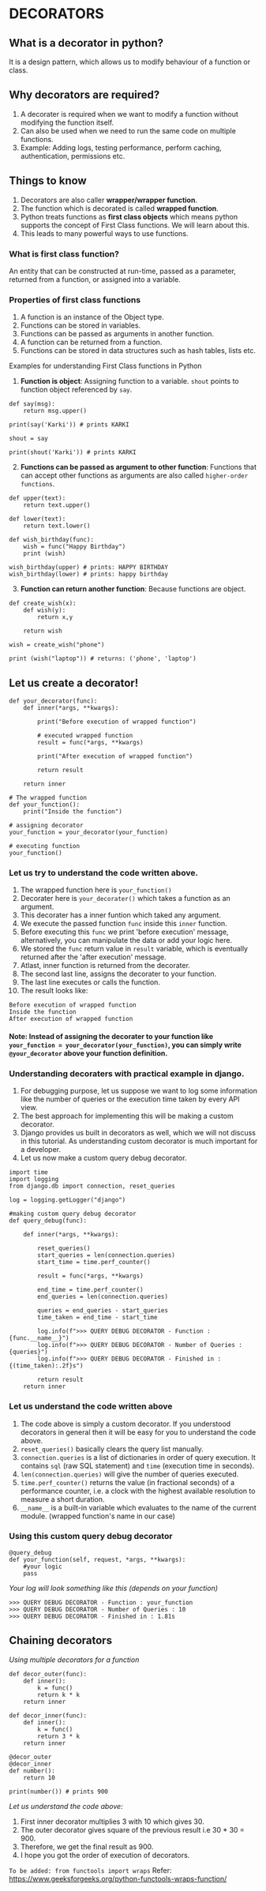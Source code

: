 # DECORATORS

## What is a decorator in python?
It is a design pattern, which allows us to modify behaviour of a function or class.

## Why decorators are required?
1. A decorater is required when we want to modify a function without modifying the function itself.
2. Can also be used when we need to run the same code on multiple functions.
3. Example: Adding logs, testing performance, perform caching, authentication, permissions etc.

## Things to know
1. Decorators are also caller <b>wrapper/wrapper function</b>.
2. The function which is decorated is called <b>wrapped function</b>.
3. Python treats functions as <b>first class objects</b> which means python supports the concept of First Class functions. We will learn about this.
4. This leads to many powerful ways to use functions.

### What is first class function?
An entity that can be constructed at run-time, passed as a parameter, returned from a function, or assigned into a variable.

### Properties of first class functions
1. A function is an instance of the Object type.
2. Functions can be stored in variables.
3. Functions can be passed as arguments in another function.
4. A function can be returned from a function.
5. Functions can be stored in data structures such as hash tables, lists etc.


Examples for understanding First Class functions in Python

1. <b>Function is object</b>: Assigning function to a variable. `shout` points to function object referenced by `say`.
```
def say(msg):
    return msg.upper()
  
print(say('Karki')) # prints KARKI
  
shout = say
  
print(shout('Karki')) # prints KARKI
```

2. <b>Functions can be passed as argument to other function</b>: Functions that can accept other functions as arguments are also called `higher-order functions`.
```
def upper(text):
    return text.upper()
  
def lower(text):
    return text.lower()
  
def wish_birthday(func):
    wish = func("Happy Birthday")
    print (wish)
  
wish_birthday(upper) # prints: HAPPY BIRTHDAY
wish_birthday(lower) # prints: happy birthday
```

3. <b>Function can return another function</b>: Because functions are object.
```
def create_wish(x):
    def wish(y):
        return x,y
  
    return wish
  
wish = create_wish("phone")
  
print (wish("laptop")) # returns: ('phone', 'laptop')
```

## Let us create a decorator!

```
def your_decorator(func):
    def inner(*args, **kwargs):
    
        print("Before execution of wrapped function")
        
        # executed wrapped function
        result = func(*args, **kwargs) 
        
        print("After execution of wrapped function")
        
        return result
         
    return inner
 
# The wrapped function
def your_function():
    print("Inside the function")
    
# assigning decorator
your_function = your_decorator(your_function) 

# executing function
your_function() 
```

### Let us try to understand the code written above.
1. The wrapped function here is `your_function()`
2. Decorater here is `your_decorater()` which takes a function as an argument.
3. This decorater has a inner funtion which taked any argument.
4. We execute the passed function `func` inside this `inner` function.
5. Before executing this `func` we print 'before execution' message, alternatively, you can manipulate the data or add your logic here.
6. We stored the `func` return value in `result` variable, which is eventually returned after the 'after execution' message.
7. Atlast, inner function is returned from the decorater.
8. The second last line, assigns the decorater to your function.
9. The last line executes or calls the function.
10. The result looks like:
```
Before execution of wrapped function
Inside the function
After execution of wrapped function
```

#### Note: Instead of assigning the decorater to your function like `your_function = your_decorator(your_function)`, you can simply write `@your_decorator` above your function definition.

### Understanding decoraters with practical example in django.
1. For debugging purpose, let us suppose we want to log some information like the number of queries or the execution time taken by every API view.
2. The best approach for implementing this will be making a custom decorator. 
3. Django provides us built in decorators as well, which we will not discuss in this tutorial. As understanding custom decorator is much important for a developer.
4. Let us now make a custom query debug decorator.

```
import time
import logging
from django.db import connection, reset_queries

log = logging.getLogger("django")

#making custom query debug decorator
def query_debug(func):

    def inner(*args, **kwargs):
    
        reset_queries()
        start_queries = len(connection.queries)
        start_time = time.perf_counter()

        result = func(*args, **kwargs)

        end_time = time.perf_counter()
        end_queries = len(connection.queries)

        queries = end_queries - start_queries
        time_taken = end_time - start_time

        log.info(f">>> QUERY DEBUG DECORATOR - Function : {func.__name__}")
        log.info(f">>> QUERY DEBUG DECORATOR - Number of Queries : {queries}")
        log.info(f">>> QUERY DEBUG DECORATOR - Finished in : {(time_taken):.2f}s")
        
        return result
    return inner
```

### Let us understand the code written above
1. The code above is simply a custom decorator. If you understood decorators in general then it will be easy for you  to understand the code above.
2. `reset_queries()` basically clears the query list manually.
3. `connection.queries` is a list of dictionaries in order of query execution. It contains `sql` (raw SQL statement) and `time` (execution time in seconds).
4. `len(connection.queries)` will give the number of queries executed.
5. `time.perf_counter()` returns the value (in fractional seconds) of a performance counter, i.e. a clock with the highest available resolution to measure a short duration. 
6. `__name__` is a built-in variable which evaluates to the name of the current module. (wrapped function's name in our case)

### Using this custom query debug decorator

```
@query_debug    
def your_function(self, request, *args, **kwargs):
    #your logic
    pass
```

<i>Your log will look something like this (depends on your function)</i>
```
>>> QUERY DEBUG DECORATOR - Function : your_function
>>> QUERY DEBUG DECORATOR - Number of Queries : 10
>>> QUERY DEBUG DECORATOR - Finished in : 1.81s
```

## Chaining decorators
<i>Using multiple decorators for a function</i>

```
def decor_outer(func):
	def inner():
		k = func()
		return k * k
	return inner

def decor_inner(func):
	def inner():
		k = func()
		return 3 * k
	return inner

@decor_outer
@decor_inner
def number():
	return 10

print(number()) # prints 900
```

<i>Let us understand the code above:</i>

1. First inner decorator multiplies 3 with 10 which gives 30.
2. The outer decorator gives square of the previous result i.e 30 * 30 = 900.
3. Therefore, we get the final result as 900.
4. I hope you got the order of execution of decorators.

`To be added: from functools import wraps`
Refer: https://www.geeksforgeeks.org/python-functools-wraps-function/
